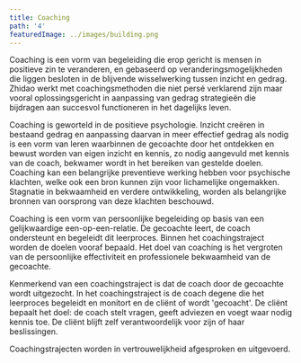 ```yaml
---
title: Coaching
path: '4'
featuredImage: ../images/building.png
---
```


Coaching is een vorm van begeleiding die erop gericht is mensen in positieve zin te veranderen, en gebaseerd op veranderingsmogelijkheden die liggen besloten in de blijvende wisselwerking tussen inzicht en gedrag. Zhidao werkt met coachingsmethoden die niet persé verklarend zijn maar vooral oplossingsgericht in aanpassing van gedrag strategieën die bijdragen aan succesvol functioneren in het dagelijks leven.

Coaching is geworteld in de positieve psychologie. Inzicht creëren in bestaand gedrag en aanpassing daarvan in meer effectief gedrag als nodig is een vorm van leren waarbinnen de gecoachte door het ontdekken en bewust worden van eigen inzicht en kennis, zo nodig aangevuld met kennis van de coach, bekwamer wordt in het bereiken van gestelde doelen. Coaching kan een belangrijke preventieve werking hebben voor psychische klachten, welke ook een bron kunnen zijn voor lichamelijke ongemakken. Stagnatie in bekwaamheid en verdere ontwikkeling, worden als belangrijke bronnen van oorsprong van deze klachten beschouwd.

Coaching is een vorm van persoonlijke begeleiding op basis van een gelijkwaardige een-op-een-relatie. De gecoachte leert, de coach ondersteunt en begeleidt dit leerproces. Binnen het coachingstraject worden de doelen vooraf bepaald. Het doel van coaching is het vergroten van de persoonlijke effectiviteit en professionele bekwaamheid van de gecoachte. 

Kenmerkend van een coachingstraject is dat de coach door de gecoachte wordt uitgezocht. In het coachingstraject is de coach degene die het leerproces begeleidt en monitort en de cliënt of wordt 'gecoacht'. De cliënt bepaalt het doel: de coach stelt vragen, geeft adviezen en voegt waar nodig kennis toe. De cliënt blijft zelf verantwoordelijk voor zijn of haar beslissingen. 

Coachingstrajecten worden in vertrouwelijkheid afgesproken en uitgevoerd.